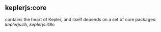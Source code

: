 ## keplerjs:core

contains the heart of Kepler, and itself depends on a set of core packages: *keplerjs:lib*, *keplerjs:i18n*
